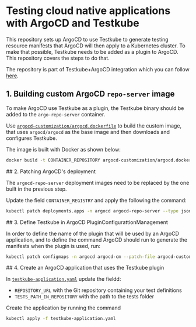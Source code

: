 # Testing cloud native applications with ArgoCD and Testkube

This repository sets up ArgoCD to use Testkube to generate testing resource manifests that ArgoCD will then apply to a Kubernetes cluster. To make that possible, Testkube needs to be added as a plugin to ArgoCD. This repository covers the steps to do that. 

The repository is part of Testkube+ArgoCD integration which you can follow [here]().

## 1. Building custom ArgoCD `repo-server` image

To make ArgoCD use Testkube as a plugin, the Testkube binary should be added to the `argo-repo-server` container. 

Use [`argocd-customization/argocd.dockerfile`](argocd-customization/argocd.dockerfile) to build the custom image, that uses `argocd/argocd` as the base image and then downloads and configures Testkube.

The image is built with Docker as shown below:

```sh
docker build -t CONTAINER_REPOSITORY argocd-customization/argocd.dockerfile
```

## 2. Patching ArgoCD's deployment

The `argocd-repo-server` deployment images need to be replaced by the one built in the previous step. 

Update the field `CONTAINER_REGISTRY` and apply the following the command: 

```sh
kubectl patch deployments.apps -n argocd argocd-repo-server --type json --patch-file argocd-customization/patch.yaml
```

## 3. Define Testkube in ArgoCD  PluginConfigurattionManagement

In order to define the name of the plugin that will be used by an ArgoCD application, and to define the command ArgoCD should run to generate the manifests when the plugin is used, run: 

```sh
kubectl patch configmaps -n argocd argocd-cm --patch-file argocd-customization/argocd-plugins.yaml
```

## 4. Create an ArgoCD application that uses the Testkube plugin 

In [`testkube-application.yaml`](testkube-application.yaml) update the fieldd:
 -  `REPOSITORY_URL` with the Git repository containing your test definitions 
 - `TESTS_PATH_IN_REPOSITORY` with the path to the tests folder

Create the application by running the command

```sh
kubectl apply -f testkube-application.yaml
```